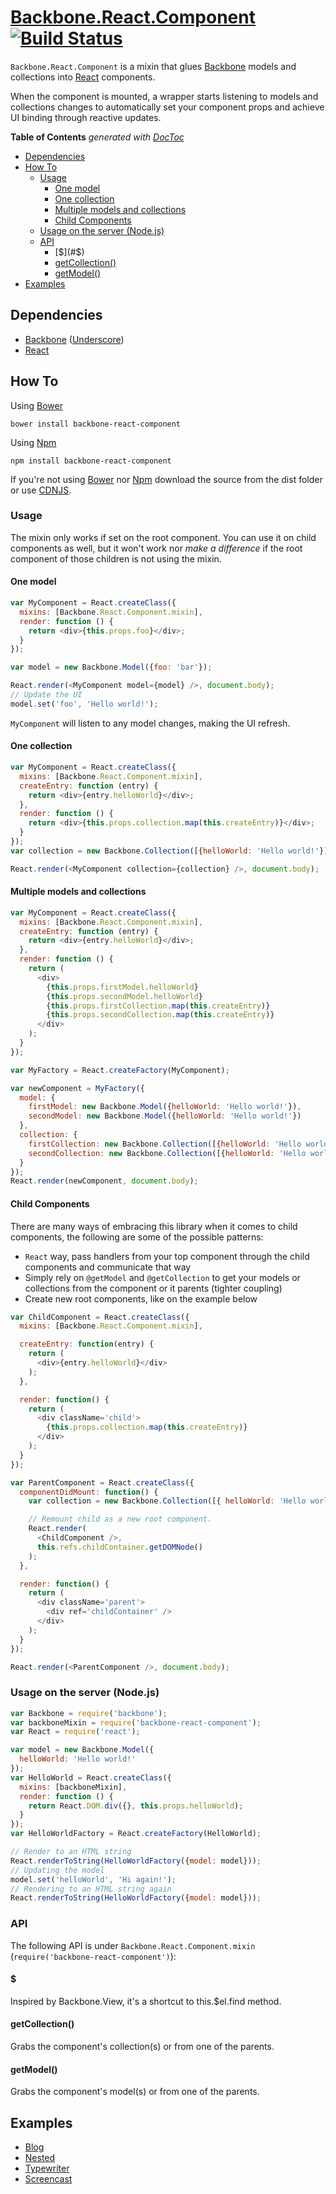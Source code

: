 # [Backbone.React.Component](http://magalhas.github.io/backbone-react-component/) [![Build Status](https://travis-ci.org/magalhas/backbone-react-component.png)](https://travis-ci.org/magalhas/backbone-react-component)

`Backbone.React.Component` is a mixin that glues [Backbone](http://backbonejs.org/) models and collections into [React](http://facebook.github.io/react/) components.

When the component is mounted, a wrapper starts listening to models and collections changes to automatically set your component props and achieve UI binding through reactive updates.

<!-- START doctoc generated TOC please keep comment here to allow auto update -->
<!-- DON'T EDIT THIS SECTION, INSTEAD RE-RUN doctoc TO UPDATE -->
**Table of Contents**  *generated with [DocToc](http://doctoc.herokuapp.com/)*

- [Dependencies](#dependencies)
- [How To](#how-to)
  - [Usage](#usage)
    - [One model](#one-model)
    - [One collection](#one-collection)
    - [Multiple models and collections](#multiple-models-and-collections)
    - [Child Components](#child-components)
  - [Usage on the server (Node.js)](#usage-on-the-server-nodejs)
  - [API](#api)
    - [$](#$)
    - [getCollection()](#getcollection)
    - [getModel()](#getmodel)
- [Examples](#examples)

<!-- END doctoc generated TOC please keep comment here to allow auto update -->

## Dependencies
* [Backbone](http://backbonejs.org/) ([Underscore](http://underscorejs.org/))
* [React](http://facebook.github.io/react/)

## How To
Using [Bower](http://bower.io/)
```
bower install backbone-react-component
```

Using [Npm](https://npmjs.org/)
```
npm install backbone-react-component
```
If you're not using [Bower](http://bower.io/) nor [Npm](https://npmjs.org/) download the source from the dist folder or use [CDNJS](http://cdnjs.com/).


### Usage

The mixin only works if set on the root component. You can use it on child components as well, but it won't work nor _make a difference_ if the root component of those children is not using the mixin.

#### One model
```js
var MyComponent = React.createClass({
  mixins: [Backbone.React.Component.mixin],
  render: function () {
    return <div>{this.props.foo}</div>;
  }
});

var model = new Backbone.Model({foo: 'bar'});

React.render(<MyComponent model={model} />, document.body);
// Update the UI
model.set('foo', 'Hello world!');
```
`MyComponent` will listen to any model changes, making the UI refresh.

#### One collection
```js
var MyComponent = React.createClass({
  mixins: [Backbone.React.Component.mixin],
  createEntry: function (entry) {
    return <div>{entry.helloWorld}</div>;
  },
  render: function () {
    return <div>{this.props.collection.map(this.createEntry)}</div>;
  }
});
var collection = new Backbone.Collection([{helloWorld: 'Hello world!'}]);

React.render(<MyComponent collection={collection} />, document.body);
```

#### Multiple models and collections
```js
var MyComponent = React.createClass({
  mixins: [Backbone.React.Component.mixin],
  createEntry: function (entry) {
    return <div>{entry.helloWorld}</div>;
  },
  render: function () {
    return (
      <div>
        {this.props.firstModel.helloWorld}
        {this.props.secondModel.helloWorld}
        {this.props.firstCollection.map(this.createEntry)}
        {this.props.secondCollection.map(this.createEntry)}
      </div>
    );
  }
});

var MyFactory = React.createFactory(MyComponent);

var newComponent = MyFactory({
  model: {
    firstModel: new Backbone.Model({helloWorld: 'Hello world!'}),
    secondModel: new Backbone.Model({helloWorld: 'Hello world!'})
  },
  collection: {
    firstCollection: new Backbone.Collection([{helloWorld: 'Hello world!'}]),
    secondCollection: new Backbone.Collection([{helloWorld: 'Hello world!'}])
  }
});
React.render(newComponent, document.body);
```

#### Child Components

There are many ways of embracing this library when it comes to child components,
the following are some of the possible patterns:

  - `React` way, pass handlers from your top component through the child
  components and communicate that way
  - Simply rely on `@getModel` and `@getCollection` to get your models or
  collections from the component or it parents (tighter coupling)
  - Create new root components, like on the example below

```js
var ChildComponent = React.createClass({
  mixins: [Backbone.React.Component.mixin],

  createEntry: function(entry) {
    return (
      <div>{entry.helloWorld}</div>
    );
  },

  render: function() {
    return (
      <div className='child'>
        {this.props.collection.map(this.createEntry)}
      </div>
    );
  }
});

var ParentComponent = React.createClass({
  componentDidMount: function() {
    var collection = new Backbone.Collection([{ helloWorld: 'Hello world!' }]);

    // Remount child as a new root component.
    React.render(
      <ChildComponent />,
      this.refs.childContainer.getDOMNode()
    );
  },

  render: function() {
    return (
      <div className='parent'>
        <div ref='childContainer' />
      </div>
    );
  }
});

React.render(<ParentComponent />, document.body);
```

### Usage on the server (Node.js)
```js
var Backbone = require('backbone');
var backboneMixin = require('backbone-react-component');
var React = require('react');

var model = new Backbone.Model({
  helloWorld: 'Hello world!'
});
var HelloWorld = React.createClass({
  mixins: [backboneMixin],
  render: function () {
    return React.DOM.div({}, this.props.helloWorld);
  }
});
var HelloWorldFactory = React.createFactory(HelloWorld);

// Render to an HTML string
React.renderToString(HelloWorldFactory({model: model}));
// Updating the model
model.set('helloWorld', 'Hi again!');
// Rendering to an HTML string again
React.renderToString(HelloWorldFactory({model: model}));
```

### API
The following API is under `Backbone.React.Component.mixin` (`require('backbone-react-component')`):

#### $
Inspired by Backbone.View, it's a shortcut to this.$el.find method.

#### getCollection()
Grabs the component's collection(s) or from one of the parents.

#### getModel()
Grabs the component's model(s) or from one of the parents.

## Examples
* [Blog](https://github.com/magalhas/backbone-react-component/tree/master/examples/blog)
* [Nested](https://github.com/magalhas/backbone-react-component/tree/master/examples/nested)
* [Typewriter](https://rawgithub.com/magalhas/backbone-react-component/master/examples/typewriter/index.html)
* [Screencast](https://www.youtube.com/watch?v=iul1fWHVU6A)
